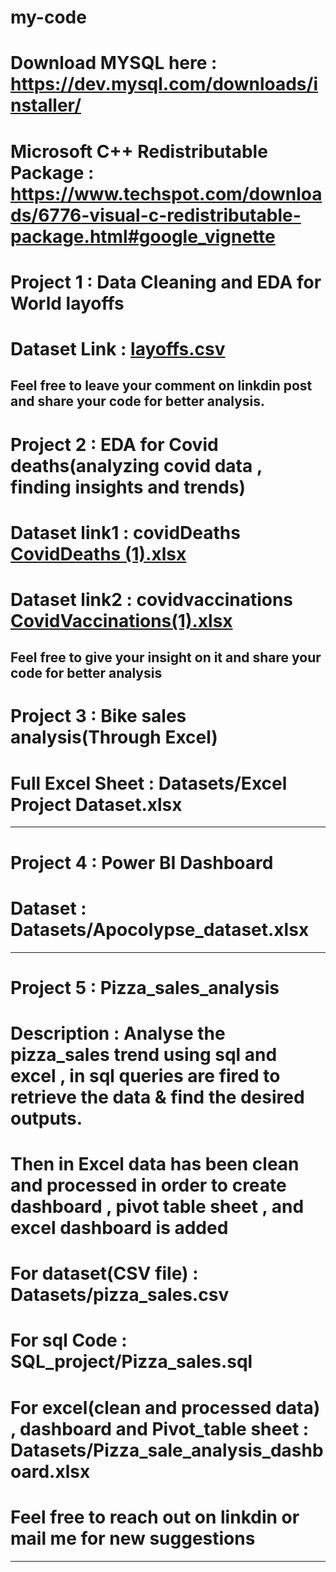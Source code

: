 # my-code
# Download MYSQL here : https://dev.mysql.com/downloads/installer/
# Microsoft C++ Redistributable Package : https://www.techspot.com/downloads/6776-visual-c-redistributable-package.html#google_vignette
# Project 1 : Data Cleaning and EDA for World layoffs
# Dataset Link : [layoffs.csv](https://github.com/user-attachments/files/19112221/layoffs.csv)
Feel free to leave your comment on linkdin post and share your code for better analysis.
-------------------------------------------------------------------------------------------------------------------------------------------------------------------------------
# Project 2 : EDA for Covid deaths(analyzing covid data , finding insights and trends)
# Dataset link1 : covidDeaths [CovidDeaths (1).xlsx](https://github.com/user-attachments/files/19148332/CovidDeaths.1.xlsx)
# Dataset link2 : covidvaccinations [CovidVaccinations(1).xlsx](https://github.com/user-attachments/files/19148334/CovidVaccinations.1.xlsx)
Feel free to give your insight on it and share your code for better analysis
--------------------------------------------------------------------------------------------------------------------------------------------------------------------------------
# Project 3 : Bike sales analysis(Through Excel)
# Full Excel Sheet : Datasets/Excel Project Dataset.xlsx
--------------------------------------------------------------------------------------------------------------------------------------------------------------------------------
# Project 4 : Power BI Dashboard
# Dataset : Datasets/Apocolypse_dataset.xlsx
-------------------------------------------------------------------------------------------------------------------------------------------------------------------------------
# Project 5 : Pizza_sales_analysis
# Description : Analyse the pizza_sales trend using sql and excel , in sql queries are fired to retrieve the data & find the desired outputs.
# Then in Excel data has been clean and processed in order to create dashboard , pivot table sheet , and excel dashboard is added
# For dataset(CSV file) : Datasets/pizza_sales.csv
# For sql Code : SQL_project/Pizza_sales.sql
# For excel(clean and processed data) ,  dashboard and Pivot_table sheet : Datasets/Pizza_sale_analysis_dashboard.xlsx
# Feel free to reach out on linkdin or mail me for new suggestions
--------------------------------------------------------------------------------------------------------------------------------------------------------------------------------
